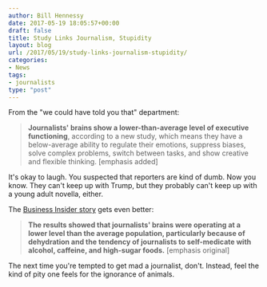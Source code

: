 ```yaml
---
author: Bill Hennessy
date: 2017-05-19 18:05:57+00:00
draft: false
title: Study Links Journalism, Stupidity
layout: blog
url: /2017/05/19/study-links-journalism-stupidity/
categories:
- News
tags:
- journalists
type: "post"
---
```


From the "we could have told you that" department:



> **Journalists' brains show a lower-than-average level of executive functioning**, according to a new study, which means they have a below-average ability to regulate their emotions, suppress biases, solve complex problems, switch between tasks, and show creative and flexible thinking. [emphasis added]



It's okay to laugh. You suspected that reporters are kind of dumb. Now you know. They can't keep up with Trump, but they probably can't keep up with a young adult novella, either.

The [Business Insider story](https://www.businessinsider.com/journalists-brains-function-at-a-lower-level-than-average-2017-5) gets even better:



> **The results showed that journalists' brains were operating at a lower level than the average population, particularly because of dehydration and the tendency of journalists to self-medicate with alcohol, caffeine, and high-sugar foods.** [emphasis original]



The next time you're tempted to get mad a journalist, don't. Instead, feel the kind of pity one feels for the ignorance of animals.
